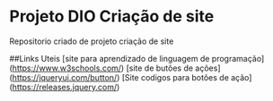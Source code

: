 # Projeto DIO Criação de site
Repositorio criado de projeto criação de site

##Links Uteis 
[site para aprendizado de linguagem de programação] (https://www.w3schools.com/)
[site de butões de ações] (https://jqueryui.com/button/)
[Site codigos para botões de ação] (https://releases.jquery.com/)



